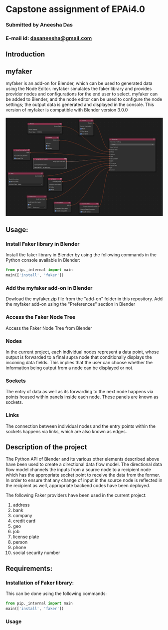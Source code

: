 # Capstone assignment of EPAi4.0
### Submitted by Aneesha Das
### E-mail id: dasaneesha@gmail.com

## Introduction
## myfaker
myfaker is an add-on for Blender, which can be used to generated data using the Node Editor. myfaker simulates the faker library and provides provider nodes and configurations for the end user to select. myfaker can be added to Blender, and the node editor can be used to configure the node settings; the output data is generated and displayed in the console. This version of myfaker is compatible with Blender version 3.0.0 </br> </br>
<img src="assets/myFaker_nodes.png" width="1000" >

## Usage:
### Install Faker library in Blender 
Install the faker library in Blender by using the following commands in the Python console available in Blender:
```python
from pip._internal import main
main(['install', 'faker'])
```
### Add the myfaker add-on in Blender
Dowload the myfaker.zip file from the "add-on" folder in this repository. Add the myfaker add-on using the "Preferences" section in Blender

### Access the Faker Node Tree
Access the Faker Node Tree from Blender 



### Nodes
In the current project, each individual nodes represent a data point, whose output is forwarded to a final supra node that conditionally displays the incoming data fields. This implies that the user can choose whether the information being output from a node can be displayed or not.
### Sockets
The entry of data as well as its forwarding to the next node happens via points housed within panels inside each node. These panels are known as sockets.
### Links
The connection between individual nodes and the entry points within the sockets happens via links, which are also known as edges.

## Description of the project

The Python API of Blender and its various other elements described above have been used to create a directional data flow model. The directional data flow model channels the inputs from a source node to a recipient node which has the appropriate socket point to receive the data from the former. In order to ensure that any change of input in the source node is reflected in the recipient as well, appropriate backend codes have been deployed. 

The following Faker providers have been used in the current project:</br>
1. address </br>
2. bank </br>
3. company </br>
4. credit card </br>
5. geo </br>
6. job </br>
7. license plate </br>
8. person </br>
9. phone </br>
10. social security number </br>

## Requirements:

### Installation of Faker library: 
This can be done using the following commands:
```python
from pip._internal import main
main(['install', 'faker'])
```
### Usage







